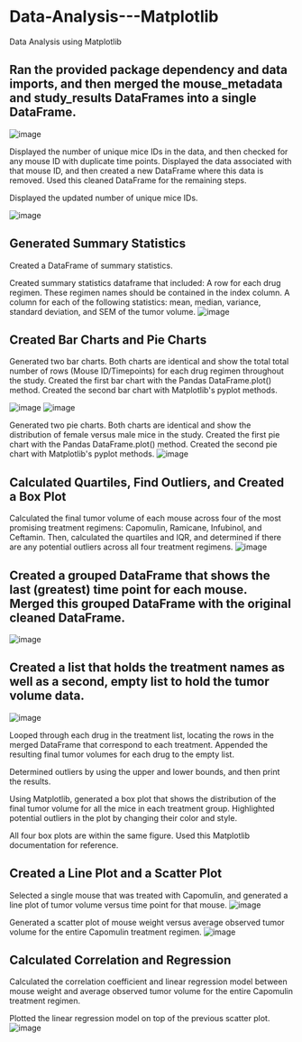 # Data-Analysis---Matplotlib      
Data Analysis using Matplotlib       
   
## Ran the provided package dependency and data imports, and then merged the mouse_metadata and study_results DataFrames into a single DataFrame.  

![image](https://github.com/dclaxto1/Data-Analysis---Matplotlib/assets/128431134/d67c9cda-458b-4cde-b67f-a6b7eb45aa6a)

Displayed the number of unique mice IDs in the data, and then checked for any mouse ID with duplicate time points. Displayed the data associated with that mouse ID, and then created a new DataFrame where this data is removed. Used this cleaned DataFrame for the remaining steps.
   
Displayed the updated number of unique mice IDs.

![image](https://github.com/dclaxto1/Data-Analysis---Matplotlib/assets/128431134/e1a8c306-fbf0-4e87-8c45-49259f287b37)   

## Generated Summary Statistics <br />
Created a DataFrame of summary statistics. 

Created summary statistics dataframe that included:
A row for each drug regimen. These regimen names should be contained in the index column.
A column for each of the following statistics: mean, median, variance, standard deviation, and SEM of the tumor volume.
![image](https://github.com/dclaxto1/Data-Analysis---Matplotlib/assets/128431134/0dc9ffa2-cb89-409c-9551-1d860c289fa2)

## Created Bar Charts and Pie Charts

Generated two bar charts. Both charts are identical and show the total total number of rows (Mouse ID/Timepoints) for each drug regimen throughout the study.
Created the first bar chart with the Pandas DataFrame.plot() method.
Created the second bar chart with Matplotlib's pyplot methods. <br />

![image](https://github.com/dclaxto1/Data-Analysis---Matplotlib/assets/128431134/53184ceb-51cd-42d0-8742-0ff27f232128) ![image](https://github.com/dclaxto1/Data-Analysis---Matplotlib/assets/128431134/b36270a3-984a-4ad7-a889-e49c530756ea)


Generated two pie charts. Both charts are identical and show the distribution of female versus male mice in the study.
Created the first pie chart with the Pandas DataFrame.plot() method.
Created the second pie chart with Matplotlib's pyplot methods.
![image](https://github.com/dclaxto1/Data-Analysis---Matplotlib/assets/128431134/2e155778-f711-4731-bddb-23159979ef88)

## Calculated Quartiles, Find Outliers, and Created a Box Plot
Calculated the final tumor volume of each mouse across four of the most promising treatment regimens: Capomulin, Ramicane, Infubinol, and Ceftamin. Then, calculated the quartiles and IQR, and determined if there are any potential outliers across all four treatment regimens. 
![image](https://github.com/dclaxto1/Data-Analysis---Matplotlib/assets/128431134/d7aaae66-101b-481a-b872-0af7477caa1f)

## Created a grouped DataFrame that shows the last (greatest) time point for each mouse. Merged this grouped DataFrame with the original cleaned DataFrame.
![image](https://github.com/dclaxto1/Data-Analysis---Matplotlib/assets/128431134/85a2888e-a622-440e-96d0-6354b9f73e83)

## Created a list that holds the treatment names as well as a second, empty list to hold the tumor volume data.
![image](https://github.com/dclaxto1/Data-Analysis---Matplotlib/assets/128431134/357b3562-4353-4bf5-92da-1fa27fb091e9)

Looped through each drug in the treatment list, locating the rows in the merged DataFrame that correspond to each treatment. Appended the resulting final tumor volumes for each drug to the empty list.

Determined outliers by using the upper and lower bounds, and then print the results.

Using Matplotlib, generated a box plot that shows the distribution of the final tumor volume for all the mice in each treatment group. Highlighted potential outliers in the plot by changing their color and style.

All four box plots are within the same figure. Used this Matplotlib documentation for reference.

## Created a Line Plot and a Scatter Plot
Selected a single mouse that was treated with Capomulin, and generated a line plot of tumor volume versus time point for that mouse.
![image](https://github.com/dclaxto1/Data-Analysis---Matplotlib/assets/128431134/1f519b6f-de44-4644-9cbb-343c4021fee7)

Generated a scatter plot of mouse weight versus average observed tumor volume for the entire Capomulin treatment regimen.
![image](https://github.com/dclaxto1/Data-Analysis---Matplotlib/assets/128431134/124e09d9-a992-4173-9cc0-0d37501af577)

## Calculated Correlation and Regression
Calculated the correlation coefficient and linear regression model between mouse weight and average observed tumor volume for the entire Capomulin treatment regimen.

Plotted the linear regression model on top of the previous scatter plot.
![image](https://github.com/dclaxto1/Data-Analysis---Matplotlib/assets/128431134/43f3efca-4d2f-4574-8552-c3c5c46ff5a8)
